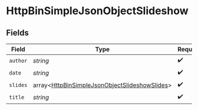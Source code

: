 # HttpBinSimpleJsonObjectSlideshow


## Fields

| Field                                                                                                          | Type                                                                                                           | Required                                                                                                       | Description                                                                                                    |
| -------------------------------------------------------------------------------------------------------------- | -------------------------------------------------------------------------------------------------------------- | -------------------------------------------------------------------------------------------------------------- | -------------------------------------------------------------------------------------------------------------- |
| `author`                                                                                                       | *string*                                                                                                       | :heavy_check_mark:                                                                                             | N/A                                                                                                            |
| `date`                                                                                                         | *string*                                                                                                       | :heavy_check_mark:                                                                                             | N/A                                                                                                            |
| `slides`                                                                                                       | array<[HttpBinSimpleJsonObjectSlideshowSlides](../../models/shared/HttpBinSimpleJsonObjectSlideshowSlides.md)> | :heavy_check_mark:                                                                                             | N/A                                                                                                            |
| `title`                                                                                                        | *string*                                                                                                       | :heavy_check_mark:                                                                                             | N/A                                                                                                            |